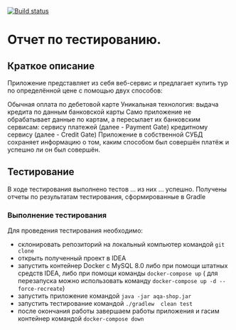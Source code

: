 [![Build status](https://ci.appveyor.com/api/projects/status/f07x4f2wqh7non2b?svg=true)](https://ci.appveyor.com/project/zaksignu/j-aqa-c-project)

# Отчет по тестированию. 
## Краткое описание
Приложение представляет из себя веб-сервис и предлагает купить тур по определённой цене с помощью двух способов:

Обычная оплата по дебетовой карте
Уникальная технология: выдача кредита по данным банковской карты
Само приложение не обрабатывает данные по картам, а пересылает их банковским сервисам:
сервису платежей (далее - Payment Gate)
кредитному сервису (далее - Credit Gate)
Приложение в собственной СУБД сохраняет информацию о том, каким способом был совершён платёж и успешно ли он был совершён.

## Тестирование

В ходе тестирования выполнено тестов   ... из них ... успешно. Получены отчеты по результатам тестирования, сформированные в Gradle

### Выполнение тестирования

Для проведения тестирования необходимо:
- склонировать репозиторий на локальный компьютер командой ```git clone``` 
- открыть полученный проект в IDEA
- запустить контейнер Docker c MySQL 8.0 либо при помощи штатных средств IDEA, либо при помощи команды ```docker-compose up``` ( для перезапуска можно использовать команду ```docker-compose up -d --force-recreate```)
- запустить приложение командой ```java -jar aqa-shop.jar```
- запустить тестирование командой ```./gradlew  clean test```
- после окончания работы завершаем работы приложения и гасим контейнер командой ```docker-compose down```
